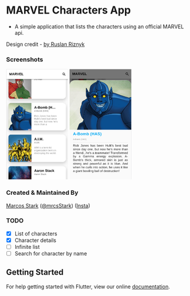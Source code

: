 # MARVEL Characters App

- A simple application that lists the characters using an official MARVEL api.

Design credit - [by Ruslan Riznyk](https://dribbble.com/shots/4985712-Marvel-Heroes-Library/attachments/1114938)

### Screenshots

<img src="character.png" height="300em" /> <img src="character_details.png" height="300em" />

### Created & Maintained By

[Marcos Stark](https://github.com/marcostark) ([@mrcsStark](https://twitter.com/mrcsStark)) 
([Insta](https://www.instagram.com/mrstark.dev/))


### TODO

- [x] List of characters
- [x] Character details
- [ ] Infinite list
- [ ] Search for character by name

## Getting Started

For help getting started with Flutter, view our online
[documentation](https://flutter.io/).
